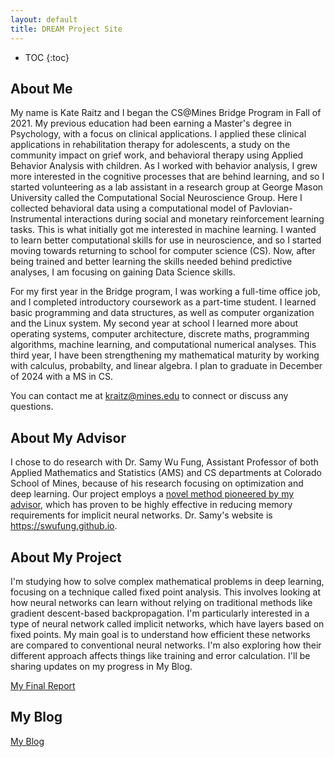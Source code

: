 ```yaml
---
layout: default
title: DREAM Project Site
---
```


* TOC
{:toc}

## About Me

My name is Kate Raitz and I began the CS@Mines Bridge Program in Fall of 2021. My previous education had been earning a Master's degree in Psychology, with a focus on clinical applications. I applied these clinical applications in rehabilitation therapy for adolescents, a study on the community impact on grief work, and behavioral therapy using Applied Behavior Analysis with children. As I worked with behavior analysis, I grew more interested in the cognitive processes that are behind learning, and so I started volunteering as a lab assistant in a research group at George Mason University called the Computational Social Neuroscience Group. Here I collected behavioral data using a computational model of Pavlovian-Instrumental interactions during social and monetary reinforcement learning tasks. This is what initially got me interested in machine learning. I wanted to learn better computational skills for use in neuroscience, and so I started moving towards returning to school for computer science (CS). Now, after being trained and better learning the skills needed behind predictive analyses, I am focusing on gaining Data Science skills.

For my first year in the Bridge program, I was working a full-time office job, and I completed introductory coursework as a part-time student. I learned basic programming and data structures, as well as computer organization and the Linux system. My second year at school I learned more about operating systems, computer architecture, discrete maths, programming algorithms, machine learning, and computational numerical analyses. This third year, I have been strengthening my mathematical maturity by working with calculus, probabilty, and linear algebra. I plan to graduate in December of 2024 with a MS in CS.

You can contact me at <kraitz@mines.edu> to connect or discuss any questions.

## About My Advisor

I chose to do research with Dr. Samy Wu Fung, Assistant Professor of both Applied Mathematics and Statistics (AMS) and CS departments at Colorado School of Mines, because of his research focusing on optimization and deep learning. Our project employs a [novel method pioneered by my advisor](https://arxiv.org/abs/2103.12803), which has proven to be highly effective in reducing memory requirements for implicit neural networks. Dr. Samy's website is <https://swufung.github.io>.

## About My Project
I'm studying how to solve complex mathematical problems in deep learning, focusing on a technique called fixed point analysis. This involves looking at how neural networks can learn without relying on traditional methods like gradient descent-based backpropagation. I'm particularly interested in a type of neural network called implicit networks, which have layers based on fixed points. My main goal is to understand how efficient these networks are compared to conventional neural networks. I'm also exploring how their different approach affects things like training and error calculation. I'll be sharing updates on my progress in My Blog.

[My Final Report](files/finalreport.pdf)

## My Blog

[My Blog](blog.html)
